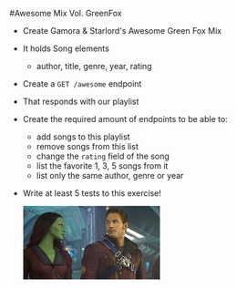 #Awesome Mix Vol. GreenFox

- Create Gamora & Starlord's Awesome Green Fox Mix
- It holds Song elements
  - author, title, genre, year, rating
- Create a `GET /awesome` endpoint
- That responds with our playlist
- Create the required amount of endpoints to be able to:
  - add songs to this playlist
  - remove songs from this list
  - change the `rating` field of the song
  - list the favorite 1, 3, 5 songs from it
  - list only the same author, genre or year 

- Write at least 5 tests to this exercise!

  [![](assets/gamorastarlord.jpg)](https://www.youtube.com/watch?v=NrI-UBIB8Jk)